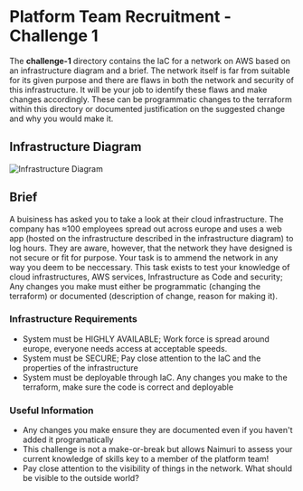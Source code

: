 # Platform Team Recruitment - Challenge 1

The **challenge-1** directory contains the IaC for a network on AWS based on an infrastructure diagram and a brief. The network itself is far from suitable for its given purpose and there are flaws in both the network and security of this infrastructure. 
It will be your job to identify these flaws and make changes accordingly. These can be programmatic changes to the terraform within this directory or documented justification on the suggested change and why you would make it.

## Infrastructure Diagram
![Infrastructure Diagram](../documentation/resources/ID.png)

## Brief
A buisiness has asked you to take a look at their cloud infrastructure. The company has ≈100 employees spread out across europe and uses a web app (hosted on the infrastructure described in the infrastructure diagram) to log hours. They are aware, however, that the network they have designed is not secure or fit for purpose. Your task is to ammend the network in any way you deem to be neccessary.
This task exists to test your knowledge of cloud infrastructures, AWS services, Infrastructure as Code and security; Any changes you make must either be programmatic (changing the terraform) or documented (description of change, reason for making it).

### Infrastructure Requirements 
* System must be HIGHLY AVAILABLE; Work force is spread around europe, everyone needs access at acceptable speeds.
* System must be SECURE; Pay close attention to the IaC and the properties of the infrastructure
* System must be deployable through IaC. Any changes you make to the terraform, make sure the code is correct and deployable

### Useful Information
* Any changes you make ensure they are documented even if you haven't added it programatically
* This challenge is not a make-or-break but allows Naimuri to assess your current knowledge of skills key to a member of the platform team!
* Pay close attention to the visibility of things in the network.  What should be visible to the outside world?
